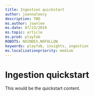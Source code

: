 ```yaml
---
title: Ingestion quickstart
author: joannaleecy
description: TBD
ms.author: joanlee
ms.date: 07/23/2019    
ms.topic: article
ms.prod: playfab
ROBOTS: NOINDEX,NOFOLLOW
keywords: playfab, insights, ingestion
ms.localizationpriority: medium
---
```


# Ingestion quickstart

This would be the quickstart content.